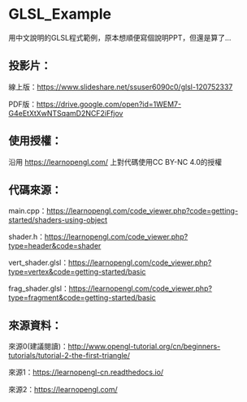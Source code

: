 # GLSL_Example
用中文說明的GLSL程式範例，原本想順便寫個說明PPT，但還是算了...

## 投影片：
線上版：https://www.slideshare.net/ssuser6090c0/glsl-120752337

PDF版：https://drive.google.com/open?id=1WEM7-G4eEtXtXwNTSqamD2NCF2iFfjov

## 使用授權：
沿用 https://learnopengl.com/ 上對代碼使用CC BY-NC 4.0的授權

## 代碼來源：
main.cpp：https://learnopengl.com/code_viewer.php?code=getting-started/shaders-using-object

shader.h：https://learnopengl.com/code_viewer.php?type=header&code=shader

vert_shader.glsl：https://learnopengl.com/code_viewer.php?type=vertex&code=getting-started/basic

frag_shader.glsl：https://learnopengl.com/code_viewer.php?type=fragment&code=getting-started/basic


## 來源資料：
來源0(建議閱讀)：http://www.opengl-tutorial.org/cn/beginners-tutorials/tutorial-2-the-first-triangle/

來源1：https://learnopengl-cn.readthedocs.io/

來源2：https://learnopengl.com/

